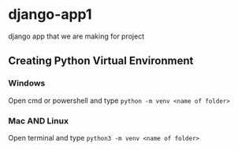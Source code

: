 # django-app1
django app that we are making for project

## Creating Python Virtual Environment

### Windows
Open cmd or powershell and type `python -m venv <name of folder>`
### Mac AND Linux
Open terminal and type `python3 -m venv <name of folder>`
